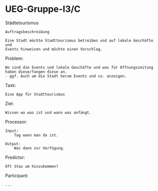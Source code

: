 # UEG-Gruppe-I3/C

Städtetourismus

    Auftragsbeschreibung

    Eine Stadt möchte Stadttourismus betreiben und auf lokale Geschäfte und 
    Events hinweisen und möchte einen Vorschlag.

Problem:

    Wo sind die Events und lokale Geschäfte und was für Öffnungszeitung haben diese/fangen diese an.
    - ggf. Auch um die Stadt herum Events und co. anzeigen.

Task:

    Eine App für Stadttourismus

Ziel:

    Wissen wo was ist und wann was anfängt.


Processor:

    Input:
        Tag wann man da ist.

    Output:
        Was dann zur Verfügung.

Predictor:

    Oft Stau um hinzukommen?

Participant:

    ...
